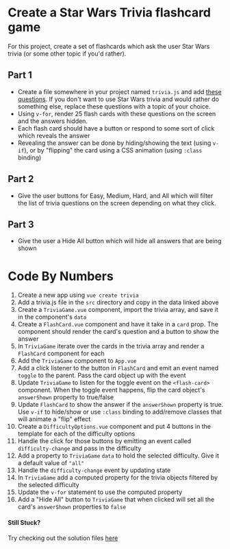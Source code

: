 # Create a Star Wars Trivia flashcard game

For this project, create a set of flashcards which ask the user Star Wars trivia (or some other topic if you'd rather).

## Part 1

- Create a file somewhere in your project named `trivia.js` and add [these questions](../assets/trivia.js). If you don't want to use Star Wars trivia and would rather do something else, replace these questions with a topic of your choice.
- Using `v-for`, render 25 flash cards with these questions on the screen and the answers hidden.
- Each flash card should have a button or respond to some sort of click which reveals the answer
- Revealing the answer can be done by hiding/showing the text (using `v-if`), or by "flipping" the card using a CSS animation (using `:class` binding)

## Part 2

- Give the user buttons for Easy, Medium, Hard, and All which will filter the list of trivia questions on the screen depending on what they click.

## Part 3

- Give the user a Hide All button which will hide all answers that are being shown

# Code By Numbers

1. Create a new app using `vue create trivia`
1. Add a trivia.js file in the `src` directory and copy in the data linked above
1. Create a `TriviaGame.vue` component, import the trivia array, and save it in the component's `data`
1. Create a `FlashCard.vue` component and have it take in a `card` prop. The component should render the card's question and a button to show the answer
1. In `TriviaGame` iterate over the cards in the trivia array and render a `FlashCard` component for each
1. Add the `TriviaGame` component to `App.vue`
1. Add a click listener to the button in `FlashCard` and emit an event named `toggle` to the parent. Pass the card object up with the event
1. Update `TriviaGame` to listen for the toggle event on the `<flash-card>` component. When the toggle event happens, flip the card object's `answerShown` property to true/false
1. Update `FlashCard` to show the answer if the `answerShown` property is true. Use `v-if` to hide/show or use `:class` binding to add/remove classes that will animate a "flip" effect
1. Create a `DifficultyOptions.vue` component and put 4 buttons in the template for each of the difficulty options
1. Handle the click for those buttons by emitting an event called `difficulty-change` and pass in the difficulty
1. Add a property to `TriviaGame` `data` to hold the selected difficulty. Give it a default value of `"all"`
1. Handle the `difficulty-change` event by updating state
1. In `TriviaGame` add a computed property for the trivia objects filtered by the selected difficulty
1. Update the `v-for` statement to use the computed property
1. Add a "Hide All" button to `TriviaGame` that when clicked will set all the card's `answerShown` properties to `false`

#### Still Stuck?

Try checking out the solution files [here](https://github.com/NSS-Vue-Workshop/Star-Wars-Trivia)

